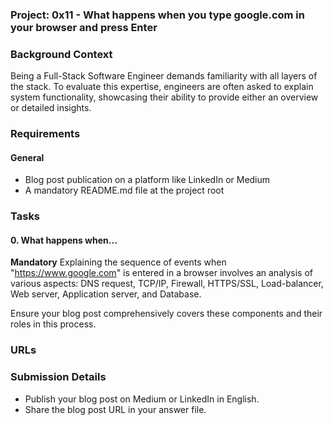### Project: 0x11 - What happens when you type google.com in your browser and press Enter

### Background Context
Being a Full-Stack Software Engineer demands familiarity with all layers of the stack. To evaluate this expertise, engineers are often asked to explain system functionality, showcasing their ability to provide either an overview or detailed insights.

### Requirements
#### General
- Blog post publication on a platform like LinkedIn or Medium
- A mandatory README.md file at the project root

### Tasks
#### 0. What happens when...
**Mandatory**
Explaining the sequence of events when "https://www.google.com" is entered in a browser involves an analysis of various aspects: DNS request, TCP/IP, Firewall, HTTPS/SSL, Load-balancer, Web server, Application server, and Database. 

Ensure your blog post comprehensively covers these components and their roles in this process.

### URLs

### Submission Details
- Publish your blog post on Medium or LinkedIn in English.
- Share the blog post URL in your answer file.

